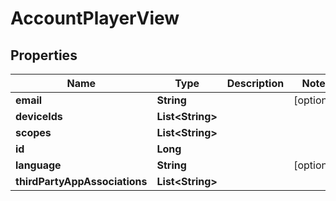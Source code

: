 

# AccountPlayerView


## Properties

| Name | Type | Description | Notes |
|------------ | ------------- | ------------- | -------------|
|**email** | **String** |  |  [optional] |
|**deviceIds** | **List&lt;String&gt;** |  |  |
|**scopes** | **List&lt;String&gt;** |  |  |
|**id** | **Long** |  |  |
|**language** | **String** |  |  [optional] |
|**thirdPartyAppAssociations** | **List&lt;String&gt;** |  |  |



